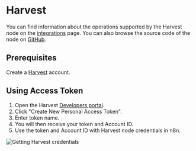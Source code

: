 # Harvest

You can find information about the operations supported by the Harvest node on the [integrations](https://n8n.io/integrations/n8n-nodes-base.harvest) page. You can also browse the source code of the node on [GitHub](https://github.com/n8n-io/n8n/tree/master/packages/nodes-base/nodes/Harvest).

## Prerequisites

Create a [Harvest](https://www.getharvest.com/) account.

## Using Access Token
1. Open the Harvest [Developers portal](https://id.getharvest.com/developers).
2. Click "Create New Personal Access Token".
3. Enter token name.
4. You will then receive your token and Account ID.
5. Use the token and Account ID with Harvest node credentials in n8n.

![Getting Harvest credentials](./using-access-token.gif)
